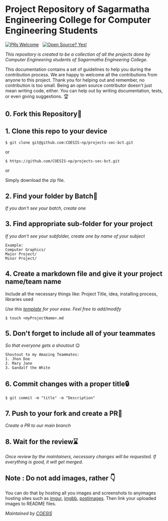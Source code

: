 # Project Repository of Sagarmatha Engineering College for Computer Engineering Students

[![PRs Welcome](https://img.shields.io/badge/PRs-welcome-brightgreen.svg?style=flat-square)](http://makeapullrequest.com)
&nbsp;
[![Open Source? Yes!](https://badgen.net/badge/Open%20Source%20%3F/Yes%21/blue?icon=github)](https://github.com/Naereen/badges/)

*This repository is created to be a collection of all the projects done by Computer Engineering students of Sagarmatha Engineering College.*

This documentation contains a set of guidelines to help you during the contribution process. We are happy to welcome all the contributions from anyone to this project. Thank you for helping out and remember, no contribution is too small. Being an open source contributor doesn't just mean writing code, either. You can help out by writing documentation, tests, or even giving suggestions. 🏆

## 0. Fork this Repository🍴
## 1. Clone this repo to your device
```
$ git clone git@github.com:COESIS-np/projects-sec-bct.git
```
or
```
$ https://github.com/COESIS-np/projects-sec-bct.git
```
or

Simply download the zip file.
## 2. Find your folder by Batch📁
*If you don't see your batch, create one*

## 3. Find appropriate sub-folder for your project
*If you don't see your subfolder, create one by name of your subject*
    
    Example:
    Computer Graphics/
    Major Project/
    Minor Project/

## 4. Create a markdown file and give it your project name/team name
Include all the necessary things like: Project Title, idea, installing process, libraries used

*Use this [template](projectDescriptionTemplate.md) for your ease. Feel free to add/modify*
```
$ touch <myProjectName>.md
```

## 5. Don't forget to include all of your teammates
*So that everyone gets a shoutout* 😉
```
Shoutout to my Amazing Teammates:
1. Jhon Doe
2. Mary Jane
3. Gandalf the White
```

## 6. Commit changes with a proper title🔒
```
$ git commit -m "title" -m "Description"
```

## 7. Push to your fork and create a PR📌
*Create a PR to our main branch*

## 8. Wait for the review⌛
*Once review by the maintainers, necessary changes will be requested. If everything is good, it will get merged.*

## Note : Do not add images, rather 👇

You can do that by hosting all you images and screenshots to anyimages hosting sites such as [imgur](https://imgur.com/), [imgbb](https://imgbb.com/), [postimages](https://postimages.org/).
Then link your uploaded images to README files.

*Maintained by [COESIS](https://www.linktr.ee/coesis.np)*
